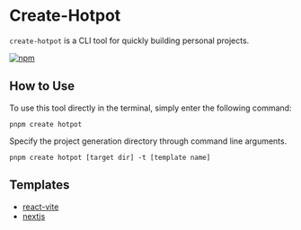 # Create-Hotpot

<div align="left">

`create-hotpot` is a CLI tool for quickly building personal projects.

[![npm](https://img.shields.io/npm/v/create-hotpot?logo=npm)](https://www.npmjs.com/package/create-hotpot)

</div>

## How to Use

To use this tool directly in the terminal, simply enter the following command:

```
pnpm create hotpot
```

Specify the project generation directory through command line arguments.

```
pnpm create hotpot [target dir] -t [template name]
```

## Templates

- [react-vite](https://github.com/binghuis/tmpl-react-vite)
- [nextjs](https://github.com/binghuis/tmpl-nextjs)
